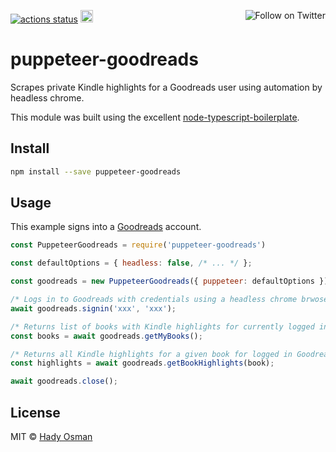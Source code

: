 <p>
  <a href="https://github.com/hadynz/puppeteer-goodreads/actions"><img src="https://github.com/hadynz/puppeteer-goodreads/workflows/Node CI/badge.svg" alt="actions status"></a>
  <a href="https://badge.fury.io/js/puppeteer-goodreads"><img src="https://badge.fury.io/js/puppeteer-goodreads.svg" alt="npm version" height="20"></a>
  <a href="https://twitter.com/intent/follow?screen_name=hadynz"><img align="right" src="https://img.shields.io/twitter/follow/hadynz.svg?style=social&label=Follow%20@hadynz" alt="Follow on Twitter"></a>
</p>

# puppeteer-goodreads

Scrapes private Kindle highlights for a Goodreads user using automation by headless chrome.

This module was built using the excellent [node-typescript-boilerplate](node-typescript-boilerplate).

## Install

```bash
npm install --save puppeteer-goodreads
```

## Usage

This example signs into a [Goodreads](https://goodreads.com) account.

```js
const PuppeteerGoodreads = require('puppeteer-goodreads')

const defaultOptions = { headless: false, /* ... */ };

const goodreads = new PuppeteerGoodreads({ puppeteer: defaultOptions });

/* Logs in to Goodreads with credentials using a headless chrome brwoser session */
await goodreads.signin('xxx', 'xxx');

/* Returns list of books with Kindle highlights for currently logged in Goodreads user */
const books = await goodreads.getMyBooks();

/* Returns all Kindle highlights for a given book for logged in Goodreads user */
const highlights = await goodreads.getBookHighlights(book);

await goodreads.close();
```

## License

MIT © [Hady Osman](https://github.com/hadynz)
